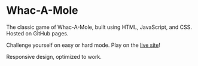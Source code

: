 # Whac-A-Mole

The classic game of Whac-A-Mole, built using HTML, JavaScript, and CSS. Hosted on GitHub pages.

Challenge yourself on easy or hard mode. Play on the [live site](https://zduvall.github.io/Whac-A-Mole/)!

Responsive design, optimized to work.
